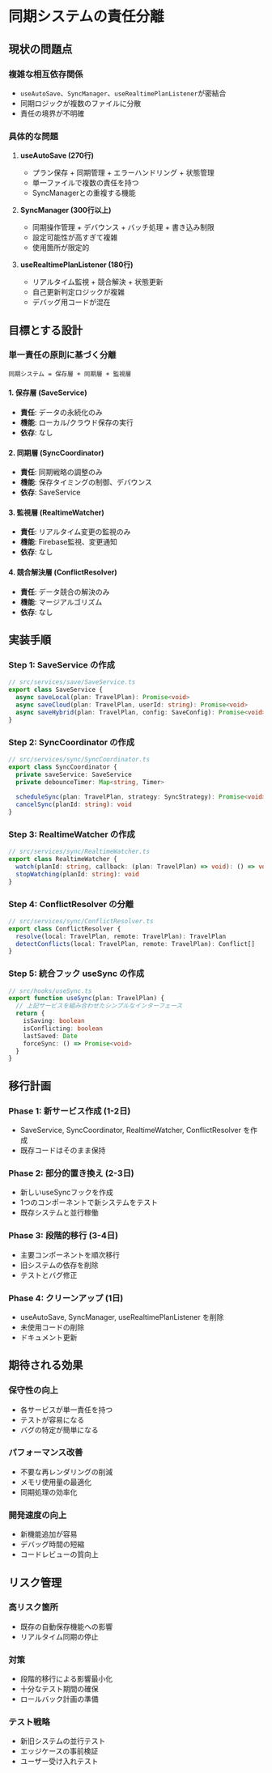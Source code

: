 # 同期システムの責任分離

## 現状の問題点

### 複雑な相互依存関係
- `useAutoSave`、`SyncManager`、`useRealtimePlanListener`が密結合
- 同期ロジックが複数のファイルに分散
- 責任の境界が不明確

### 具体的な問題
1. **useAutoSave (270行)**
   - プラン保存 + 同期管理 + エラーハンドリング + 状態管理
   - 単一ファイルで複数の責任を持つ
   - SyncManagerとの重複する機能

2. **SyncManager (300行以上)**
   - 同期操作管理 + デバウンス + バッチ処理 + 書き込み制限
   - 設定可能性が高すぎて複雑
   - 使用箇所が限定的

3. **useRealtimePlanListener (180行)**
   - リアルタイム監視 + 競合解決 + 状態更新
   - 自己更新判定ロジックが複雑
   - デバッグ用コードが混在

## 目標とする設計

### 単一責任の原則に基づく分離

```
同期システム = 保存層 + 同期層 + 監視層
```

#### 1. 保存層 (SaveService)
- **責任**: データの永続化のみ
- **機能**: ローカル/クラウド保存の実行
- **依存**: なし

#### 2. 同期層 (SyncCoordinator)
- **責任**: 同期戦略の調整のみ
- **機能**: 保存タイミングの制御、デバウンス
- **依存**: SaveService

#### 3. 監視層 (RealtimeWatcher)
- **責任**: リアルタイム変更の監視のみ
- **機能**: Firebase監視、変更通知
- **依存**: なし

#### 4. 競合解決層 (ConflictResolver)
- **責任**: データ競合の解決のみ
- **機能**: マージアルゴリズム
- **依存**: なし

## 実装手順

### Step 1: SaveService の作成
```typescript
// src/services/save/SaveService.ts
export class SaveService {
  async saveLocal(plan: TravelPlan): Promise<void>
  async saveCloud(plan: TravelPlan, userId: string): Promise<void>
  async saveHybrid(plan: TravelPlan, config: SaveConfig): Promise<void>
}
```

### Step 2: SyncCoordinator の作成
```typescript
// src/services/sync/SyncCoordinator.ts
export class SyncCoordinator {
  private saveService: SaveService
  private debounceTimer: Map<string, Timer>
  
  scheduleSync(plan: TravelPlan, strategy: SyncStrategy): Promise<void>
  cancelSync(planId: string): void
}
```

### Step 3: RealtimeWatcher の作成
```typescript
// src/services/sync/RealtimeWatcher.ts
export class RealtimeWatcher {
  watch(planId: string, callback: (plan: TravelPlan) => void): () => void
  stopWatching(planId: string): void
}
```

### Step 4: ConflictResolver の分離
```typescript
// src/services/sync/ConflictResolver.ts
export class ConflictResolver {
  resolve(local: TravelPlan, remote: TravelPlan): TravelPlan
  detectConflicts(local: TravelPlan, remote: TravelPlan): Conflict[]
}
```

### Step 5: 統合フック useSync の作成
```typescript
// src/hooks/useSync.ts
export function useSync(plan: TravelPlan) {
  // 上記サービスを組み合わせたシンプルなインターフェース
  return {
    isSaving: boolean
    isConflicting: boolean
    lastSaved: Date
    forceSync: () => Promise<void>
  }
}
```

## 移行計画

### Phase 1: 新サービス作成 (1-2日)
- SaveService, SyncCoordinator, RealtimeWatcher, ConflictResolver を作成
- 既存コードはそのまま保持

### Phase 2: 部分的置き換え (2-3日)
- 新しいuseSyncフックを作成
- 1つのコンポーネントで新システムをテスト
- 既存システムと並行稼働

### Phase 3: 段階的移行 (3-4日)
- 主要コンポーネントを順次移行
- 旧システムの依存を削除
- テストとバグ修正

### Phase 4: クリーンアップ (1日)
- useAutoSave, SyncManager, useRealtimePlanListener を削除
- 未使用コードの削除
- ドキュメント更新

## 期待される効果

### 保守性の向上
- 各サービスが単一責任を持つ
- テストが容易になる
- バグの特定が簡単になる

### パフォーマンス改善
- 不要な再レンダリングの削減
- メモリ使用量の最適化
- 同期処理の効率化

### 開発速度の向上
- 新機能追加が容易
- デバッグ時間の短縮
- コードレビューの質向上

## リスク管理

### 高リスク箇所
- 既存の自動保存機能への影響
- リアルタイム同期の停止

### 対策
- 段階的移行による影響最小化
- 十分なテスト期間の確保
- ロールバック計画の準備

### テスト戦略
- 新旧システムの並行テスト
- エッジケースの事前検証
- ユーザー受け入れテスト